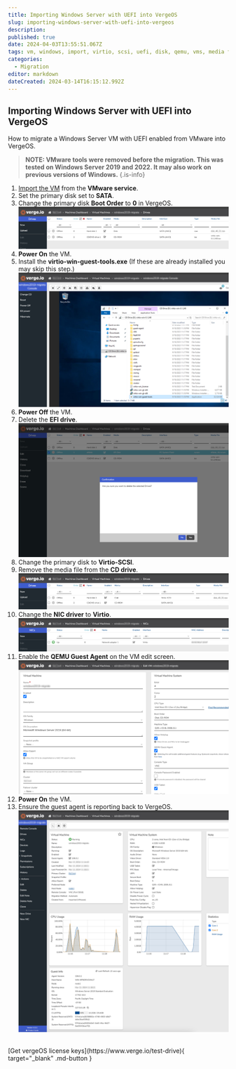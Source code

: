 ```yaml
---
title: Importing Windows Server with UEFI into VergeOS
slug: importing-windows-server-with-uefi-into-vergeos
description: 
published: true
date: 2024-04-03T13:55:51.067Z
tags: vm, windows, import, virtio, scsi, uefi, disk, qemu, vms, media file, guest agent
categories:
  - Migration
editor: markdown
dateCreated: 2024-03-14T16:15:12.992Z
---
```


## Importing Windows Server with UEFI into VergeOS

How to migrate a Windows Server VM with UEFI enabled from VMware into VergeOS. 

> **NOTE: VMware tools were removed before the migration. This was tested on Windows Server 2019 and 2022. It may also work on previous versions of Windows.** 
{.is-info}


1. [Import the VM](/product-guide/importvmware) from the **VMware service**.
1. Set the primary disk set to **SATA**.
1. Change the primary disk **Boot Order** to **0** in VergeOS.
![2024-03-14_12_04_15-windowsdrivespage.png](/public/knowledgebase/2024-03-14_12_04_15-windowsdrivespage.png)
1. **Power On** the VM.
1. Install the **virtio-win-guest-tools.exe** (If these are already installed you may skip this step.)
![2024-03-14_12_05_24-windows-virtagent.png](/public/knowledgebase/2024-03-14_12_05_24-windows-virtagent.png)
1. **Power Off** the VM.
1. Delete the **EFI drive**.
![2024-03-14_12_06_20-deleteefidrive.png](/public/knowledgebase/2024-03-14_12_06_20-deleteefidrive.png)
1. Change the primary disk to **Virtio-SCSI**.
1. Remove the media file from the **CD drive**.
![2024-03-14_12_07_04-changedisk1.png](/public/knowledgebase/2024-03-14_12_07_04-changedisk1.png)
1. Change the **NIC driver** to **Virtio**.
![2024-03-14_12_10_24-changenetworktovirtio.png](/public/knowledgebase/2024-03-14_12_10_24-changenetworktovirtio.png)
1. Enable the **QEMU Guest Agent** on the VM edit screen.
![2024-03-14_12_11_34-enableguestagent.png](/public/knowledgebase/2024-03-14_12_11_34-enableguestagent.png)
1. **Power On** the VM.
1. Ensure the guest agent is reporting back to VergeOS.
![2024-03-14_12_14_40-showguestagent.png](/public/knowledgebase/2024-03-14_12_14_40-showguestagent.png)


<br>
[Get vergeOS license keys](https://www.verge.io/test-drive){ target="_blank" .md-button }

<!--- 
Keep page URLs short (4 words and under if possible) (new-page-blah-blah)

Keep grammar consistent across all pages (select vs click) (navigate vs go to)

Keep title casing consistent (Upper Case for subject words and lower case for others) i,e 
(Creating a VLAN in the User Interface)

Number main steps of directions and indent substeps

Limit the use of personal and subject pronouns (I, You, Your, You're, We, They, etc..)

Reference this page for more layout and grammar references -- https://wiki.verge.io/public/kb/virtual-wires

Use a tool like nimbus (nimbus.me) (it's free) for screen shots. 
Black out all pertinent information (IP address(es), System Name, etc..)
Use the default system color scheme for all screen shots!!!
Reference the screen shot on this page for an example -- 
https://wiki.verge.io/public/kb/proper-power-sequence

Run content through grammarly.com (it's free)

Enter the following script (including script tags) in the scripts tab of the pages property if a table of contents is desired. This should only be used for long pages with multiple headers.

<script>
    var removeTocCard = false;    // Enable or disable Table of Contents Card
    var sideColumnPosition     = 'right';
</script>

Delete commented out lines when done --->